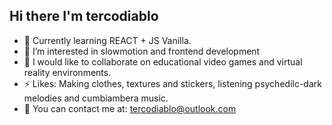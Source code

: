 <!--
**tercodiablo/tercodiablo** is a ✨ _special_ ✨ repository because its `README.md` (this file) appears on your GitHub profile.
-->

## Hi there I'm tercodiablo

+ 🌱 Currently learning REACT + JS Vanilla. 
+ 👀 I’m interested in slowmotion and frontend development
+ 👯 I would like to collaborate on educational video games and virtual reality environments.
+ ⚡ Likes: Making clothes, textures and stickers, listening psychedilc-dark melodies and cumbiambera music.
+ 📧 You can contact me at: tercodiablo@outlook.com
